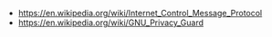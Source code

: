 - https://en.wikipedia.org/wiki/Internet_Control_Message_Protocol
- https://en.wikipedia.org/wiki/GNU_Privacy_Guard
